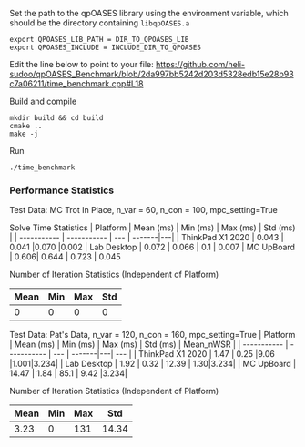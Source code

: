 Set the path to the qpOASES library using the environment variable, which should be the directory containing
`libqpOASES.a`

```
export QPOASES_LIB_PATH = DIR_TO_QPOASES_LIB
export QPOASES_INCLUDE = INCLUDE_DIR_TO_QPOASES
```

Edit the line below to point to your file:
https://github.com/heli-sudoo/qpOASES_Benchmark/blob/2da997bb5242d203d5328edb15e28b93c7a06211/time_benchmark.cpp#L18


Build and compile

```
mkdir build && cd build
cmake ..
make -j
```

Run

```
./time_benchmark
```

### Performance Statistics ###
Test Data: MC Trot In Place, n_var = 60, n_con = 100, mpc_setting=True

Solve Time Statistics
| Platform | Mean (ms) | Min (ms) | Max (ms) | Std (ms) | 
| ----------- | ----------- | --- | -------|---| 
| ThinkPad X1 2020 | 0.043 | 0.041 |0.070 |0.002 
| Lab Desktop | 0.072 | 0.066 | 0.1 | 0.007 
| MC UpBoard |  0.606| 0.644 | 0.723 | 0.045 

Number of Iteration Statistics (Independent of Platform)

| Mean  | Min | Max | Std |
| ----------- | --- | -------|---|
| 0 | 0 |0 |0 | 



Test Data: Pat's Data, n_var = 120, n_con = 160, mpc_setting=True
| Platform | Mean (ms) | Min (ms) | Max (ms) | Std (ms) | Mean_nWSR |
| ----------- | ----------- | --- | -------|---| --- |
| ThinkPad X1 2020 | 1.47 | 0.25 |9.06 |1.001|3.234|
| Lab Desktop | 1.92 | 0.32 | 12.39 | 1.30|3.234|
| MC UpBoard | 14.47 | 1.84 | 85.1 | 9.42  |3.234|

Number of Iteration Statistics (Independent of Platform)

| Mean  | Min | Max | Std |
| ----------- | --- | -------|---|
| 3.23 | 0 |131 |14.34 | 